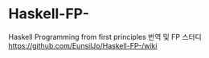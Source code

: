 # Haskell-FP-
Haskell Programming from first principles 번역 및 FP 스터디
https://github.com/EunsilJo/Haskell-FP-/wiki

